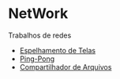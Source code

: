 # NetWork
Trabalhos de redes


<ol>
<li type='disc'><a href='https://github.com/Uberraschung/NetWork/raw/master/Espelhamento%20de%20Tela%20-%20Mouse.zip'>Espelhamento de Telas</a></li>
<li type='disc'><a href='https://github.com/Uberraschung/NetWork/raw/master/Ping-Pong.zip'>Ping-Pong</a></li>
<li type='disc'><a href='https://github.com/Uberraschung/NetWork/raw/master/file_sharer.zip'>Compartilhador de Arquivos</a></li>

</ol>
